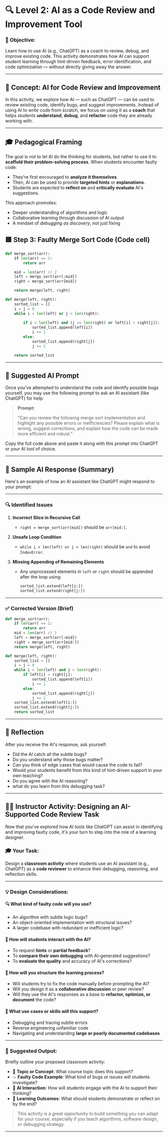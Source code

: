 # 🔍 Level 2: AI as a Code Review and Improvement Tool

### 🎯 Objective:
Learn how to use AI (e.g., ChatGPT) as a coach to review, debug, and improve existing code. This activity demonstrates how AI can support student learning through hint-driven feedback, error identification, and code optimization — without directly giving away the answer.

---

## 🧠 Concept: AI for Code Review and Improvement

In this activity, we explore how AI — such as ChatGPT — can be used to review existing code, identify bugs, and suggest improvements. Instead of using AI to *write* code from scratch, we focus on using it as a **coach** that helps students **understand**, **debug**, and **refactor** code they are already working with.

---

## 🎓 Pedagogical Framing

The goal is not to let AI do the thinking for students, but rather to use it to **scaffold their problem-solving process**. When students encounter faulty code:

- They're first encouraged to **analyze it themselves**.
- Then, AI can be used to provide **targeted hints** or **explanations**.
- Students are expected to **reflect on** and **critically evaluate** AI's suggestions.

This approach promotes:
- Deeper understanding of algorithms and logic
- Collaborative learning through discussion of AI output
- A mindset of *debugging as discovery*, not just fixing

## 🟨 Step 3: Faulty Merge Sort Code (Code cell)

```python
def merge_sort(arr):
    if len(arr) <= 1:
        return arr

    mid = len(arr) // 2
    left = merge_sort(arr[:mid])
    right = merge_sort(arr[mid]) 

    return merge(left, right)

def merge(left, right):
    sorted_list = []
    i = j = 0
    while i < len(left) or j < len(right):
        
        if i < len(left) and (j >= len(right) or left[i] < right[j]):
            sorted_list.append(left[i])
            i += 1
        else:
            sorted_list.append(right[j])
            j += 1

    return sorted_list
```

---

## 🤖 Suggested AI Prompt

Once you've attempted to understand the code and identify possible bugs yourself, you may use the following prompt to ask an AI assistant (like ChatGPT) for help:

> **Prompt:**
>
> "Can you review the following merge sort implementation and highlight any possible errors or inefficiencies? Please explain what is wrong, suggest corrections, and explain how the code can be made more efficient and robust."

Copy the full code above and paste it along with this prompt into ChatGPT or your AI tool of choice.

---

## 🤖 Sample AI Response (Summary)

Here's an example of how an AI assistant like ChatGPT might respond to your prompt:

---

### 🔍 Identified Issues

1. **Incorrect Slice in Recursive Call**
   - `right = merge_sort(arr[mid])` should be `arr[mid:]`.

2. **Unsafe Loop Condition**
   - `while i < len(left) or j < len(right)` should be `and` to avoid `IndexError`.

3. **Missing Appending of Remaining Elements**
   - Any unprocessed elements in `left` or `right` should be appended after the loop using:
     ```python
     sorted_list.extend(left[i:])
     sorted_list.extend(right[j:])
     ```

---

### ✅ Corrected Version (Brief)
```python
def merge_sort(arr):
    if len(arr) <= 1:
        return arr
    mid = len(arr) // 2
    left = merge_sort(arr[:mid])
    right = merge_sort(arr[mid:])
    return merge(left, right)

def merge(left, right):
    sorted_list = []
    i = j = 0
    while i < len(left) and j < len(right):
        if left[i] < right[j]:
            sorted_list.append(left[i])
            i += 1
        else:
            sorted_list.append(right[j])
            j += 1
    sorted_list.extend(left[i:])
    sorted_list.extend(right[j:])
    return sorted_list
```

---

## 💬 Reflection

After you receive the AI's response, ask yourself:
- Did the AI catch all the subtle bugs?
- Do you understand *why* those bugs matter?
- Can you think of edge cases that would cause the code to fail?
- Would your students benefit from this kind of hint-driven support in your own teaching?
- Do you agree with the AI reasoning?
- what do you learn from this debugging task?

---

## 🧑‍🏫 Instructor Activity: Designing an AI-Supported Code Review Task

Now that you've explored how AI tools like ChatGPT can assist in identifying and improving faulty code, it's your turn to step into the role of a learning designer.

### 🎓 Your Task:
Design a **classroom activity** where students use an AI assistant (e.g., ChatGPT) as a **code reviewer** to enhance their debugging, reasoning, and reflection skills.

---

### 💡 Design Considerations:

#### 🔍 What kind of faulty code will you use?
- An algorithm with subtle logic bugs?
- An object-oriented implementation with structural issues?
- A larger codebase with redundant or inefficient logic?

#### 🤖 How will students interact with the AI?
- To request **hints** or **partial feedback**?
- To **compare their own debugging** with AI-generated suggestions?
- To **evaluate the quality** and accuracy of AI's corrections?

#### 🧠 How will you structure the learning process?
- Will students try to fix the code manually before prompting the AI?
- Will you design it as a **collaborative discussion** or peer review?
- Will they use the AI's responses as a base to **refactor, optimize, or document** the code?

#### 🧩 What use cases or skills will this support?
- Debugging and tracing subtle errors
- Reverse engineering unfamiliar code
- Navigating and understanding **large or poorly documented codebases**

---

### 📝 Suggested Output:

Briefly outline your proposed classroom activity:

- 📍 **Topic or Concept**: What course topic does this support?  
- 💥 **Faulty Code Example**: What kind of bugs or issues will students investigate?  
- 🤝 **AI Interaction**: How will students engage with the AI to support their thinking?  
- 🎯 **Learning Outcomes**: What should students demonstrate or reflect on by the end?

> This activity is a great opportunity to build something you can adapt for your course, especially if you teach algorithms, software design, or debugging strategy.

---
